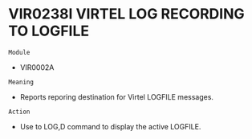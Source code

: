# VIR0238I VIRTEL LOG RECORDING TO LOGFILE

`Module`
- VIR0002A

`Meaning`
- Reports reporing destination for Virtel LOGFILE messages.

`Action`
- Use to LOG,D command to display the active LOGFILE.
